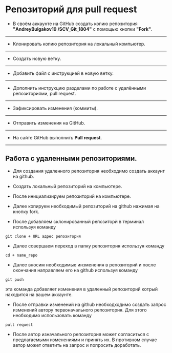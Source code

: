 # Репозиторий для **pull request**
* В своём аккаунте на GitHub создать копию репозитория **"AndreyBulgakov19
/SCV_Git_1804"** с помощью кнопки **"Fork"**.
---
* Клонировать копию репозитория на локальный компьютер.
---
* Создать новую ветку.
---
* Добавить файл с инструкцией в новую ветку.
---
* Дополнить инструкцию разделами по работе с удалёнными репозиториями, pull request.
---
* Зафиксировать изменения (коммиты).
---
* Отправить изменения на GitHub.
---
* На сайте GitHub выполнить **Pull request**.
---

## Работа с удаленными репозиториями.

* Для создания удаленного репозитория необходимо создать аккаунт на github.

* Создать локальный репозиторий на компьютере.

* После инициализируем репозиторий на компьютере.

* Далее копируем необходимый репозиторий на github  нажимая на кнопку fork.

* После добавляем склонированный репозиторй в терминал используя команду 
```
git clone + URL адрес репозитория
```

* Далее совершаем переход в папку репозитория используя команду
```
cd + name_repo
```
 
 * Далее вносим необходимые инзменения в репозиторий и после окончания направляем его на github используя команду 
 ```
 git push
 ```
 эта команда добавляет изменения в удаленный репозиторий котрый находится на вашем аккаунте.

 * После отправки изменений на github необходходимо создать запрос изменений автору первоначального репозитория. Для этого необходимо использовать команду 
 ```
 pull request
 ```
 
 * После автор изначального репозитория может согласиться с предлагаемыми изменениями и принять их. В противном случае автор может ответить на запрос и попросить доработать.
